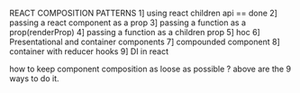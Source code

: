 REACT COMPOSITION PATTERNS
1] using react children api == done
2] passing a react component as a prop
3] passing a function as a prop(renderProp)
4] passing a function as a children prop
5] hoc
6] Presentational and container components
7] compounded component
8] container with reducer hooks 
9] DI in react

how to keep component composition as loose as possible ? above are the 9 ways to do it.
